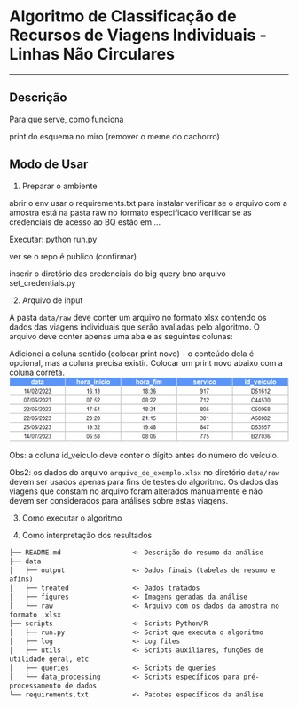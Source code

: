 # Algoritmo de Classificação de Recursos de Viagens Individuais - Linhas Não Circulares

---

## Descrição

Para que serve, como funciona

print do esquema no miro (remover o meme do cachorro)


## Modo de Usar

1. Preparar o ambiente

abrir o env
usar o requirements.txt para instalar 
verificar se o arquivo com a amostra está na pasta raw no formato especificado
verificar se as credenciais de acesso ao BQ estão em ...

Executar: python run.py

ver se o repo é publico (confirmar)

inserir o diretório das credenciais do big query bno arquivo set_credentials.py



2. Arquivo de input



A pasta `data/raw` deve conter um arquivo no formato xlsx contendo os dados das viagens individuais que serão avaliadas pelo algoritmo. O arquivo deve conter apenas uma aba e as seguintes colunas:

Adicionei a coluna sentido (colocar print novo) - o conteúdo dela é opcional, mas a coluna precisa existir. Colocar um print novo abaixo com a coluna correta.
<img src="./data/figures/tabela_input.png" alt="Descrição da imagem" width="800"/>

Obs: a coluna id_veiculo deve conter o dígito antes do número do veículo.

Obs2: os dados do arquivo `arquivo_de_exemplo.xlsx` no diretório `data/raw` devem ser usados apenas para fins de testes do algoritmo. Os dados das viagens que constam no arquivo foram alterados manualmente e não devem ser considerados para análises sobre estas viagens.


3. Como executar o algoritmo




4. Como interpretação dos resultados




```
├── README.md                  <- Descrição do resumo da análise
├── data
│   ├── output                 <- Dados finais (tabelas de resumo e afins)
│   ├── treated                <- Dados tratados
│   ├── figures                <- Imagens geradas da análise
│   └── raw                    <- Arquivo com os dados da amostra no formato .xlsx
├── scripts                    <- Scripts Python/R
│   ├── run.py                 <- Script que executa o algoritmo
│   ├── log                    <- Log files
│   ├── utils                  <- Scripts auxiliares, funções de utilidade geral, etc
|   ├── queries                <- Scripts de queries
│   └── data_processing        <- Scripts específicos para pré-processamento de dados
└── requirements.txt           <- Pacotes específicos da análise

```
